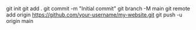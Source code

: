 git init
git add .
git commit -m "Initial commit"
git branch -M main
git remote add origin https://github.com/your-username/my-website.git
git push -u origin main
